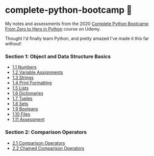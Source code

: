 # complete-python-bootcamp 🐍

My notes and assessments from the 2020 [Complete Python Bootcamp From Zero to Hero in Python](https://www.udemy.com/course/complete-python-bootcamp/) course on Udemy.

Thought I'd finally learn Python, and pretty amazed I've made it this far without!

### Section 1: Object and Data Structure Basics
- [1.1 Numbers](Section%201:%20Objects%20and%20Data%20Structure%20Basics/1.1%20Numbers.ipynb)
- [1.2 Variable Assignments](Section%201:%20Objects%20and%20Data%20Structure%20Basics//1.2%20Variable%20Assignments.ipynb)
- [1.3 Strings](Section%201:%20Objects%20and%20Data%20Structure%20Basics/1.3%20Strings.ipynb)
- [1.4 Print Formatting](Section%201:%20Objects%20and%20Data%20Structure%20Basics/1.4%20Print%20Formatting.ipynb)
- [1.5 Lists](Section%201:%20Objects%20and%20Data%20Structure%20Basics/1.5%20Lists.ipynb)
- [1.6 Dictionaries](Section%201:%20Objects%20and%20Data%20Structure%20Basics/1.6%20Dictionaries.ipynb)
- [1.7 Tuples](Section%201:%20Objects%20and%20Data%20Structure%20Basics/1.7%20Tuples.ipynb)
- [1.8 Sets](Section%201:%20Objects%20and%20Data%20Structure%20Basics/1.8%20Sets.ipynb)
- [1.9 Booleans](Section%201:%20Objects%20and%20Data%20Structure%20Basics/1.9%20Booleans.ipynb)
- [1.10 Files](Section%201:%20Objects%20and%20Data%20Structure%20Basics/1.10%20Files.ipynb)
- [1.11 Assessment](Section%201:%20Objects%20and%20Data%20Structure%20Basics/1.11%20Objects%20and%20Data%20Structures%20Assessment%20Test.ipynb)

### Section 2: Comparison Operators
- [2.1 Comparison Operators](Section%202:%20Comparison%20Operators/2.1%20Comparison%20Operators.ipynb)
- [2.2 Chained Comparison Operators](Section%202:%20Comparison%20Operators/2.2%20Chained%20Comparison%20Operators.ipynb)
